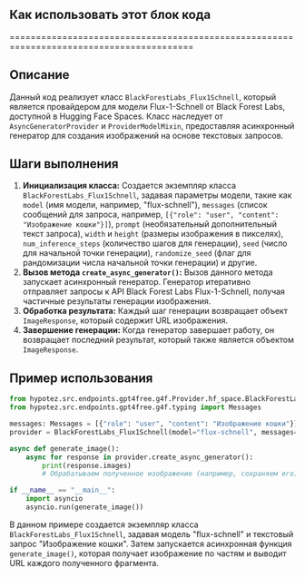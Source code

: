 ## Как использовать этот блок кода
=========================================================================================

Описание
-------------------------
Данный код реализует класс `BlackForestLabs_Flux1Schnell`, который является провайдером для модели Flux-1-Schnell от Black Forest Labs, доступной в Hugging Face Spaces. Класс наследует от `AsyncGeneratorProvider` и `ProviderModelMixin`, предоставляя асинхронный генератор для создания изображений на основе текстовых запросов.

Шаги выполнения
-------------------------
1. **Инициализация класса:** Создается экземпляр класса `BlackForestLabs_Flux1Schnell`, задавая параметры модели, такие как `model` (имя модели, например, "flux-schnell"), `messages` (список сообщений для запроса, например, `[{"role": "user", "content": "Изображение кошки"}]`), `prompt` (необязательный дополнительный текст запроса), `width` и `height` (размеры изображения в пикселях), `num_inference_steps` (количество шагов для генерации), `seed` (число для начальной точки генерации), `randomize_seed` (флаг для рандомизации числа начальной точки генерации) и другие.
2. **Вызов метода `create_async_generator()`:** Вызов данного метода запускает асинхронный генератор. Генератор итеративно отправляет запросы к API Black Forest Labs Flux-1-Schnell, получая частичные результаты генерации изображения.
3. **Обработка результата:** Каждый шаг генерации возвращает объект `ImageResponse`, который содержит URL изображения.
4. **Завершение генерации:** Когда генератор завершает работу, он возвращает последний результат, который также является объектом `ImageResponse`.

Пример использования
-------------------------

```python
from hypotez.src.endpoints.gpt4free.g4f.Provider.hf_space.BlackForestLabs_Flux1Schnell import BlackForestLabs_Flux1Schnell
from hypotez.src.endpoints.gpt4free.g4f.typing import Messages

messages: Messages = [{"role": "user", "content": "Изображение кошки"}]
provider = BlackForestLabs_Flux1Schnell(model="flux-schnell", messages=messages)

async def generate_image():
    async for response in provider.create_async_generator():
        print(response.images)
        # Обрабатываем полученное изображение (например, сохраняем его)

if __name__ == "__main__":
    import asyncio
    asyncio.run(generate_image())
```

В данном примере создается экземпляр класса `BlackForestLabs_Flux1Schnell`, задавая модель "flux-schnell" и текстовый запрос "Изображение кошки". Затем запускается асинхронная функция `generate_image()`, которая получает изображение по частям и выводит URL каждого полученного фрагмента.